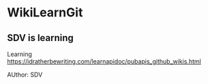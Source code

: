 # WikiLearnGit
## SDV is learning
Learning https://idratherbewriting.com/learnapidoc/pubapis_github_wikis.html

AUthor: SDV